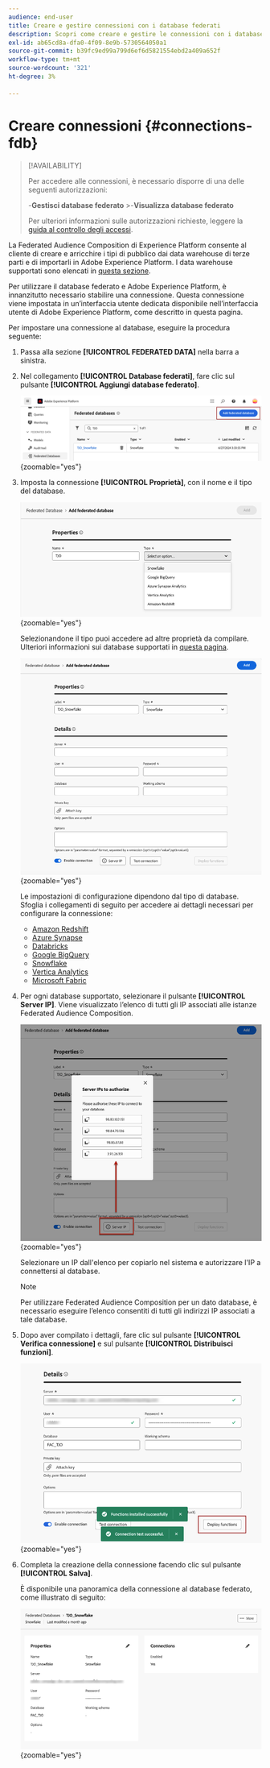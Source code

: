 ```yaml
---
audience: end-user
title: Creare e gestire connessioni con i database federati
description: Scopri come creare e gestire le connessioni con i database federati
exl-id: ab65cd8a-dfa0-4f09-8e9b-5730564050a1
source-git-commit: b39fc9ed99a799d6ef6d5821554ebd2a409a652f
workflow-type: tm+mt
source-wordcount: '321'
ht-degree: 3%

---
```


# Creare connessioni {#connections-fdb}

>[!AVAILABILITY]
>
>Per accedere alle connessioni, è necessario disporre di una delle seguenti autorizzazioni:
>
>-**Gestisci database federato**
>&#x200B;>-**Visualizza database federato**
>
>Per ulteriori informazioni sulle autorizzazioni richieste, leggere la [guida al controllo degli accessi](/help/governance-privacy-security/access-control.md).

La Federated Audience Composition di Experience Platform consente al cliente di creare e arricchire i tipi di pubblico dai data warehouse di terze parti e di importarli in Adobe Experience Platform. I data warehouse supportati sono elencati in [questa sezione](../start/access-prerequisites.md#supported-systems).

Per utilizzare il database federato e Adobe Experience Platform, è innanzitutto necessario stabilire una connessione. Questa connessione viene impostata in un’interfaccia utente dedicata disponibile nell’interfaccia utente di Adobe Experience Platform, come descritto in questa pagina.

Per impostare una connessione al database, eseguire la procedura seguente:

1. Passa alla sezione **[!UICONTROL FEDERATED DATA]** nella barra a sinistra.

1. Nel collegamento **[!UICONTROL Database federati]**, fare clic sul pulsante **[!UICONTROL Aggiungi database federato]**.

   ![](assets/connections_list.png){zoomable="yes"}

1. Imposta la connessione **[!UICONTROL Proprietà]**, con il nome e il tipo del database.

   ![](assets/connections_name.png){zoomable="yes"}

   Selezionandone il tipo puoi accedere ad altre proprietà da compilare. Ulteriori informazioni sui database supportati in [questa pagina](federated-db.md).

   ![](assets/connections_details.png){zoomable="yes"}

   Le impostazioni di configurazione dipendono dal tipo di database. Sfoglia i collegamenti di seguito per accedere ai dettagli necessari per configurare la connessione:

   * [Amazon Redshift](federated-db.md#amazon-redshift)
   * [Azure Synapse](federated-db.md#azure-synapse-redshift)
   * [Databricks](federated-db.md#databricks)
   * [Google BigQuery](federated-db.md#google-bigquery)
   * [Snowflake](federated-db.md#snowflake)
   * [Vertica Analytics](federated-db.md#vertica-analytics)
   * [Microsoft Fabric](federated-db.md#microsoft-fabric)

1. Per ogni database supportato, selezionare il pulsante **[!UICONTROL Server IP]**. Viene visualizzato l’elenco di tutti gli IP associati alle istanze Federated Audience Composition.

   ![](assets/connections_server_IPs.png){zoomable="yes"}

   Selezionare un IP dall&#39;elenco per copiarlo nel sistema e autorizzare l&#39;IP a connettersi al database.

   >[!NOTE]
   >
   >Per utilizzare Federated Audience Composition per un dato database, è necessario eseguire l’elenco consentiti di tutti gli indirizzi IP associati a tale database.

1. Dopo aver compilato i dettagli, fare clic sul pulsante **[!UICONTROL Verifica connessione]** e sul pulsante **[!UICONTROL Distribuisci funzioni]**.

   ![](assets/connections_testdeploy.png){zoomable="yes"}

1. Completa la creazione della connessione facendo clic sul pulsante **[!UICONTROL Salva]**.

   È disponibile una panoramica della connessione al database federato, come illustrato di seguito:

   ![](assets/connections_overview.png){zoomable="yes"}
